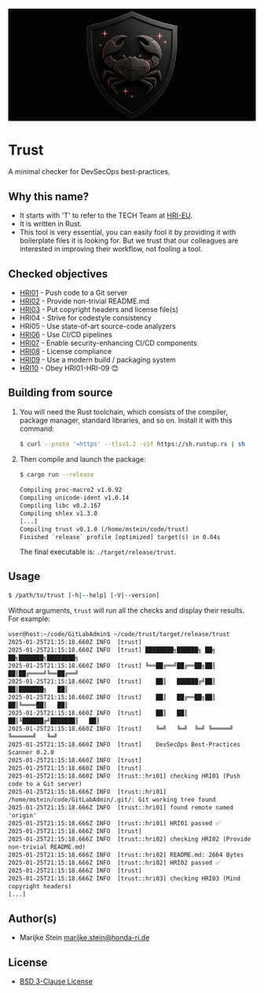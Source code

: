 ![image](doc/trust-banner.jpg)

# Trust

A minimal checker for DevSecOps best-practices.

## Why this name?

* It starts with 'T' to refer to the TECH Team at [HRI-EU](https://www.honda-ri.de).
* It is written in Rust.
* This tool is very essential, you can easily fool it by providing
  it with boilerplate files it is looking for. But we trust that our colleagues
  are interested in improving their workflow, not fooling a tool.

## Checked objectives

* [HRI01](doc/HRI01.md) - Push code to a Git server
* [HRI02](doc/HRI02.md) - Provide non-trivial README.md
* [HRI03](doc/HRI03.md) - Put copyright headers and license file(s)
* HRI04 - Strive for codestyle consistency
* HRI05 - Use state-of-art source-code analyzers
* [HRI06](doc/HRI06.md) - Use CI/CD pipelines
* [HRI07](doc/HRI07.md) - Enable security-enhancing CI/CD components
* [HRI08](doc/HRI08.md) - License compliance
* [HRI09](doc/HRI09.md) - Use a modern build / packaging system
* [HRI10](doc/HRI10.md) - Obey HRI01-HRI-09 😊

## Building from source

1. You will need the Rust toolchain, which consists of the compiler, package
   manager, standard libraries, and so on. Install it with this command:
   ```bash
   $ curl --proto '=https' --tlsv1.2 -sSf https://sh.rustup.rs | sh
   ```
2. Then compile and launch the package:
   ```bash
   $ cargo run --release
   ```
   ```
   Compiling proc-macro2 v1.0.92
   Compiling unicode-ident v1.0.14
   Compiling libc v0.2.167
   Compiling shlex v1.3.0
   [...]
   Compiling trust v0.1.0 (/home/mstein/code/trust)
   Finished `release` profile [optimized] target(s) in 0.04s
   ```
   The final executable is: `./target/release/trust`.

## Usage

```bash
$ /path/to/trust [-h|--help] [-V|--version]
```

Without arguments, `trust` will run all the checks and display their results.
For example:
```
user@host:~/code/GitLabAdmin$ ~/code/trust/target/release/trust
2025-01-25T21:15:18.660Z INFO  [trust]
2025-01-25T21:15:18.660Z INFO  [trust] ████████╗██████╗ ██╗   ██╗███████╗████████╗
2025-01-25T21:15:18.660Z INFO  [trust] ╚══██╔══╝██╔══██╗██║   ██║██╔════╝╚══██╔══╝
2025-01-25T21:15:18.660Z INFO  [trust]    ██║   ██████╔╝██║   ██║███████╗   ██║
2025-01-25T21:15:18.660Z INFO  [trust]    ██║   ██╔══██╗██║   ██║╚════██║   ██║
2025-01-25T21:15:18.660Z INFO  [trust]    ██║   ██║  ██║╚██████╔╝███████║   ██║
2025-01-25T21:15:18.660Z INFO  [trust]    ╚═╝   ╚═╝  ╚═╝ ╚═════╝ ╚══════╝   ╚═╝
2025-01-25T21:15:18.660Z INFO  [trust]    DevSecOps Best-Practices Scanner 0.2.0
2025-01-25T21:15:18.660Z INFO  [trust]
2025-01-25T21:15:18.660Z INFO  [trust]
2025-01-25T21:15:18.660Z INFO  [trust::hri01] checking HRI01 (Push code to a Git server)
2025-01-25T21:15:18.666Z INFO  [trust::hri01] /home/mstein/code/GitLabAdmin/.git/: Git working tree found
2025-01-25T21:15:18.666Z INFO  [trust::hri01] found remote named 'origin'
2025-01-25T21:15:18.666Z INFO  [trust::hri01] HRI01 passed ✅
2025-01-25T21:15:18.666Z INFO  [trust]
2025-01-25T21:15:18.666Z INFO  [trust::hri02] checking HRI02 (Provide non-trivial README.md)
2025-01-25T21:15:18.666Z INFO  [trust::hri02] README.md: 2664 Bytes
2025-01-25T21:15:18.666Z INFO  [trust::hri02] HRI02 passed ✅
2025-01-25T21:15:18.666Z INFO  [trust]
2025-01-25T21:15:18.666Z INFO  [trust::hri03] checking HRI03 (Mind copyright headers)
[...]
```

## Author(s)

* Marijke Stein <marijke.stein@honda-ri.de>

## License

* [BSD 3-Clause License](LICENSE)

